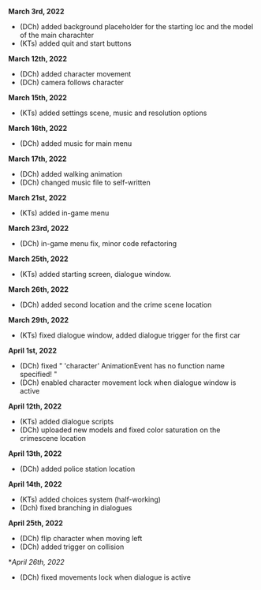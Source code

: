
**March 3rd, 2022**
- (DCh) added  background placeholder for the starting loc and the model of the main charachter
- (KTs) added quit and start buttons

**March 12th, 2022**
- (DCh) added character movement
- (DCh) camera follows character

**March 15th, 2022**
- (KTs) added settings scene, music and resolution options

**March 16th, 2022**
- (DCh) added music for main menu

**March 17th, 2022**
- (DCh) added walking animation
- (DCh) changed music file to self-written

**March 21st, 2022**
- (KTs) added in-game menu

**March 23rd, 2022**
 - (DCh) in-game menu fix, minor code refactoring

**March 25th, 2022**
- (KTs) added starting screen, dialogue window.

**March 26th, 2022**
- (DCh) added second location and the crime scene location

**March 29th, 2022**
- (KTs) fixed dialogue window, added dialogue trigger for the first car

**April 1st, 2022**
- (DCh) fixed " 'character' AnimationEvent has no function name specified! "
- (DCh) enabled character movement lock when dialogue window is active

**April 12th, 2022**
- (KTs) added dialogue scripts
- (DCh) uploaded new models and fixed color saturation on the crimescene location

**April 13th, 2022**
- (DCh) added police station location

**April 14th, 2022**
- (KTs) added choices system (half-working)
- (Dch) fixed branching in dialogues

**April 25th, 2022**
- (DCh) flip character when moving left
- (DCh) added trigger on collision

**April 26th, 2022*
- (DCh) fixed movements lock when dialogue is active
